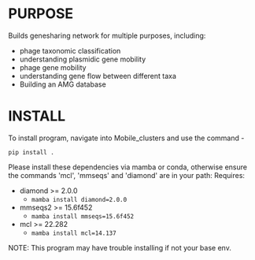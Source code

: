 
# PURPOSE
Builds genesharing network for multiple purposes, including:
 - phage taxonomic classification
 - understanding plasmidic gene mobility
 - phage gene mobility
 - understanding gene flow between different taxa
 - Building an AMG database



# INSTALL
To install program, navigate into Mobile_clusters and use the command - 

```pip install .```

Please install these dependencies via mamba or conda, otherwise ensure the commands 'mcl', 'mmseqs' and 'diamond' are in your path:
Requires: 
 - diamond >= 2.0.0
   - ```mamba install diamond=2.0.0```
 - mmseqs2 >= 15.6f452
   - ```mamba install mmseqs=15.6f452```
 - mcl >= 22.282
   - ```mamba install mcl=14.137```
  
NOTE: This program may have trouble installing if not your base env.


